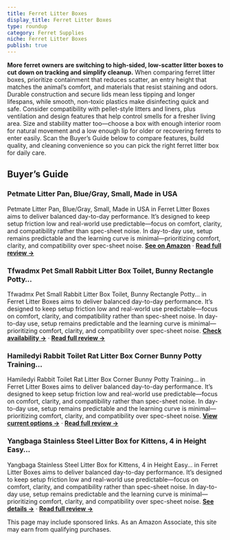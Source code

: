 ```yaml
---
title: Ferret Litter Boxes
display_title: Ferret Litter Boxes
type: roundup
category: Ferret Supplies
niche: Ferret Litter Boxes
publish: true
---
```


<p><strong>More ferret owners are switching to high-sided, low-scatter litter boxes to cut down on tracking and simplify cleanup.</strong> When comparing ferret litter boxes, prioritize containment that reduces scatter, an entry height that matches the animal’s comfort, and materials that resist staining and odors. Durable construction and secure lids mean less tipping and longer lifespans, while smooth, non-toxic plastics make disinfecting quick and safe. Consider compatibility with pellet-style litters and liners, plus ventilation and design features that help control smells for a fresher living area. Size and stability matter too&mdash;choose a box with enough interior room for natural movement and a low enough lip for older or recovering ferrets to enter easily. Scan the Buyer’s Guide below to compare features, build quality, and cleaning convenience so you can pick the right ferret litter box for daily care.</p>

<h2>Buyer’s Guide</h2>
<h3>Petmate Litter Pan, Blue/Gray, Small, Made in USA</h3>
<p>Petmate Litter Pan, Blue/Gray, Small, Made in USA in Ferret Litter Boxes aims to deliver balanced day-to-day performance. It’s designed to keep setup friction low and real-world use predictable&mdash;focus on comfort, clarity, and compatibility rather than spec-sheet noise. In day-to-day use, setup remains predictable and the learning curve is minimal&mdash;prioritizing comfort, clarity, and compatibility over spec-sheet noise. <a href="https://amzn.to/3J56ZY6" target="_blank" rel="nofollow sponsored noopener noopener" target="_blank"><strong>See on Amazon</strong></a> · <a href="/reviews/petmate-litter-pan-blue-gray-small-made-in-usa/"><strong>Read full review &rarr;</strong></a></p>
<h3>Tfwadmx Pet Small Rabbit Litter Box Toilet, Bunny Rectangle Potty…</h3>
<p>Tfwadmx Pet Small Rabbit Litter Box Toilet, Bunny Rectangle Potty… in Ferret Litter Boxes aims to deliver balanced day-to-day performance. It’s designed to keep setup friction low and real-world use predictable&mdash;focus on comfort, clarity, and compatibility rather than spec-sheet noise. In day-to-day use, setup remains predictable and the learning curve is minimal&mdash;prioritizing comfort, clarity, and compatibility over spec-sheet noise. <a href="https://amzn.to/479x7sG" target="_blank" rel="nofollow sponsored noopener noopener" target="_blank"><strong>Check availability &rarr;</strong></a> · <a href="/reviews/tfwadmx-pet-small-rabbit-litter-box-toilet-bunny-rectangle-potty-traine-56dc7ed2/"><strong>Read full review &rarr;</strong></a></p>
<h3>Hamiledyi Rabbit Toilet Rat Litter Box Corner Bunny Potty Training…</h3>
<p>Hamiledyi Rabbit Toilet Rat Litter Box Corner Bunny Potty Training… in Ferret Litter Boxes aims to deliver balanced day-to-day performance. It’s designed to keep setup friction low and real-world use predictable&mdash;focus on comfort, clarity, and compatibility rather than spec-sheet noise. In day-to-day use, setup remains predictable and the learning curve is minimal&mdash;prioritizing comfort, clarity, and compatibility over spec-sheet noise. <a href="https://amzn.to/3KRgJFQ" target="_blank" rel="nofollow sponsored noopener noopener" target="_blank"><strong>View current options &rarr;</strong></a> · <a href="/reviews/hamiledyi-rabbit-toilet-rat-litter-box-corner-bunny-potty-training-litt-c1451f24/"><strong>Read full review &rarr;</strong></a></p>
<h3>Yangbaga Stainless Steel Litter Box for Kittens, 4 in Height Easy…</h3>
<p>Yangbaga Stainless Steel Litter Box for Kittens, 4 in Height Easy… in Ferret Litter Boxes aims to deliver balanced day-to-day performance. It’s designed to keep setup friction low and real-world use predictable&mdash;focus on comfort, clarity, and compatibility rather than spec-sheet noise. In day-to-day use, setup remains predictable and the learning curve is minimal&mdash;prioritizing comfort, clarity, and compatibility over spec-sheet noise. <a href="https://amzn.to/472ZGYN" target="_blank" rel="nofollow sponsored noopener noopener" target="_blank"><strong>See details &rarr;</strong></a> · <a href="/reviews/yangbaga-stainless-steel-litter-box-for-kittens-4-in-height-easy-entry-1eabbc1a/"><strong>Read full review &rarr;</strong></a></p>
<aside class="disclosure">This page may include sponsored links. As an Amazon Associate, this site may earn from qualifying purchases.</aside>
